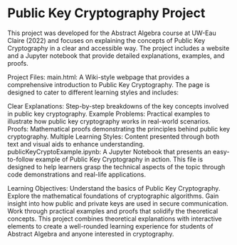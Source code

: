 # Public Key Cryptography Project
This project was developed for the Abstract Algebra course at UW-Eau Claire (2022) and focuses on explaining the concepts of Public Key Cryptography in a clear and accessible way. The project includes a website and a Jupyter notebook that provide detailed explanations, examples, and proofs.

Project Files:
main.html:
A Wiki-style webpage that provides a comprehensive introduction to Public Key Cryptography. The page is designed to cater to different learning styles and includes:

Clear Explanations: Step-by-step breakdowns of the key concepts involved in public key cryptography.
Example Problems: Practical examples to illustrate how public key cryptography works in real-world scenarios.
Proofs: Mathematical proofs demonstrating the principles behind public key cryptography.
Multiple Learning Styles: Content presented through both text and visual aids to enhance understanding.
publicKeyCryptoExample.ipynb:
A Jupyter Notebook that presents an easy-to-follow example of Public Key Cryptography in action. This file is designed to help learners grasp the technical aspects of the topic through code demonstrations and real-life applications.

Learning Objectives:
Understand the basics of Public Key Cryptography.
Explore the mathematical foundations of cryptographic algorithms.
Gain insight into how public and private keys are used in secure communication.
Work through practical examples and proofs that solidify the theoretical concepts.
This project combines theoretical explanations with interactive elements to create a well-rounded learning experience for students of Abstract Algebra and anyone interested in cryptography.
